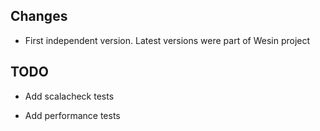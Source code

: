 Changes
-------

-   First independent version. Latest versions were part of Wesin project

TODO
----

-   Add scalacheck tests

-   Add performance tests
